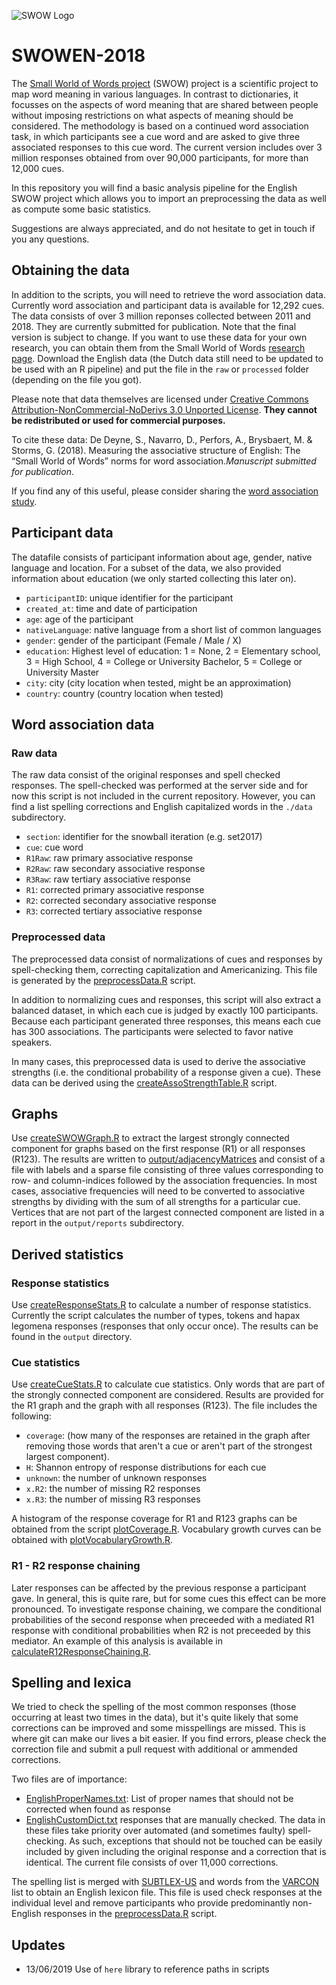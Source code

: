 
![SWOW Logo](https://smallworldofwords.org/img/logos/SWOW_Tag_Wide.png)


# SWOWEN-2018
The [Small World of Words project](https://smallworldofwords.org/project/) (SWOW) project is a scientific project to map word meaning in various languages.
In contrast to dictionaries, it focusses on the aspects of word meaning that are shared between people without imposing restrictions on what aspects of meaning should be considered.
The methodology is based on a continued word association task, in which participants see a cue word and are asked to give three associated responses to this cue word.
The current version includes over 3 million responses obtained from over 90,000 participants, for more than 12,000 cues. 


In this repository you will find a basic analysis pipeline for the English SWOW project which allows you to import an preprocessing the data as well as compute some basic statistics.

Suggestions are always appreciated, and do not hesitate to get in touch if you any questions.


## Obtaining the data
In addition to the scripts, you will need to retrieve the word association data.
Currently word association and participant data is available for 12,292 cues. The data consists of over 3 million reponses collected between 2011 and 2018. They are currently submitted for publication. Note that the final version is subject to change.
If you want to use these data for your own research, you can obtain them from the Small World of Words [research page](https://smallworldofwords.org/project/research/). Download the English data (the Dutch data still need to be updated to be used with an R pipeline) and put the file in the `raw` or `processed` folder (depending on the file you got).

Please note that data themselves are licensed under [Creative Commons Attribution-NonCommercial-NoDerivs 3.0 Unported License](http://creativecommons.org/licenses/by-nc-nd/3.0/deed.en_US).
**They cannot be redistributed or used for commercial purposes.**

To cite these data: 
De Deyne, S., Navarro, D., Perfors, A., Brysbaert, M. & Storms, G. (2018). Measuring the associative structure of English: The “Small World of Words” norms for word association.*Manuscript submitted for publication*.


If you find any of this useful, please consider sharing the [word association study](https://smallworldofwords.org/).


## Participant data
The datafile consists of participant information about age, gender, native language and location.
For a subset of the data, we also provided information about education (we only started collecting this later on).

* `participantID`: unique identifier for the participant
* `created_at`: time and date of participation
* `age`: age of the participant
* `nativeLanguage`: native language from a short list of common languages
* `gender`: gender of the participant (Female / Male / X)
* `education`: Highest level of education:  1 = None, 2 = Elementary school, 3 = High School, 4 = College or University Bachelor, 5 = College or University Master
* `city`: city (city location when tested, might be an approximation)
* `country`: country (country location when tested)



## Word association data

### Raw data
The raw data consist of the original responses and spell checked responses. The spell-checked was performed at the server side and for now this script is not included in the current repository.
However, you can find a list spelling corrections and English capitalized words in the `./data` subdirectory.

* `section`: identifier for the snowball iteration (e.g. set2017)
* `cue`: cue word
* `R1Raw`: raw primary associative response
* `R2Raw`: raw secondary associative response
* `R3Raw`: raw tertiary associative response
* `R1`: corrected primary associative response
* `R2`: corrected secondary associative response
* `R3`: corrected tertiary associative response


### Preprocessed data
The preprocessed data consist of normalizations of cues and responses by spell-checking them, correcting capitalization and Americanizing. This file is generated by the [preprocessData.R](https://github.com/SimonDeDeyne/SWOWEN-2018/blob/master/R/preprocessData.R) script.

In addition to normalizing cues and responses, this script will also extract a balanced dataset, in which each cue is judged by exactly 100 participants. Because each participant generated three responses, this means each cue has 300 associations. The participants were selected to favor native speakers.

In many cases, this preprocessed data is used to derive the associative strengths (i.e. the conditional probability of a response given a cue). These data can be derived using the [createAssoStrengthTable.R](https://github.com/SimonDeDeyne/SWOWEN-2018/blob/master/R/createAssoStrengthTable.R) script. 


## Graphs
Use [createSWOWGraph.R](https://github.com/SimonDeDeyne/SWOWEN-2018/blob/master/R/createSWOWGraph.R) to extract the largest strongly connected component  for graphs based on the first response (R1) or all responses (R123). The results are written to [output/adjacencyMatrices](https://github.com/SimonDeDeyne/SWOWEN-2018/blob/master/output/adjacencyMatrices) and consist of a file with labels and a sparse file consisting of three values corresponding to row- and column-indices followed by the association frequencies.
In most cases, associative frequencies will need to be converted to associative strengths by dividing with the sum of all strengths for a particular cue.
Vertices that are not part of the largest connected component are listed in a report in the `output/reports` subdirectory.


## Derived statistics
### Response statistics
Use [createResponseStats.R](https://github.com/SimonDeDeyne/SWOWEN-2018/blob/master/R/createResponseStats.R) to calculate a number of response statistics. Currently the script calculates the number of types, tokens and hapax legomena responses (responses that only occur once). The results can be found in the `output` directory.
### Cue statistics
Use [createCueStats.R](https://github.com/SimonDeDeyne/SWOWEN-2018/blob/master/R/createCueStats.R) to calculate cue statistics. Only words that are part of the strongly connected component are considered. Results are provided for the R1 graph and the graph with all responses (R123). The file includes the following:

* `coverage`: (how many of the responses are retained in the graph after removing those words that aren't a cue or aren't part of the strongest largest component).
* `H`: Shannon entropy of response distributions for each cue
* `unknown`: the number of unknown responses
* `x.R2`: the number of missing R2 responses
* `x.R3`: the number of missing R3 responses

A histogram of the response coverage for R1 and R123 graphs can be obtained from the script [plotCoverage.R](https://github.com/SimonDeDeyne/SWOWEN-2018/blob/master/R/plotCoverage.R). Vocabulary growth curves can be obtained with [plotVocabularyGrowth.R](https://github.com/SimonDeDeyne/SWOWEN-2018/blob/master/R/plotVocabularyGrowth.R).

### R1 - R2 response chaining
Later responses can be affected by the previous response a participant gave. In general, this is quite rare, but for some cues this effect can be more pronounced. To investigate response chaining, we compare the conditional probabilities of the second response when preceeded with a mediated R1 response with conditional probabilities when R2 is not preceeded by this mediator. 
An example of this analysis is available in [calculateR12ResponseChaining.R](https://github.com/SimonDeDeyne/SWOWEN-2018/blob/master/R/calculateR12ResponseChaining.R).

## Spelling and lexica
We tried to check the spelling of the most common responses (those occurring at least two times in the data), but it's quite likely that some corrections can be improved and some misspellings are missed. This is where git can make our lives a bit easier. If you find errors, please check the correction file and submit a pull request with additional or ammended corrections.

Two files are of importance:
* [EnglishProperNames.txt](https://github.com/SimonDeDeyne/SWOWEN-2018/blob/master/data/dictionaries/EnglishCustomDict.txt): List of proper names that should not be corrected when found as response
* [EnglishCustomDict.txt](https://github.com/SimonDeDeyne/SWOWEN-2018/blob/master/data/dictionaries/EnglishCustomDict.txt) responses that are manually checked. The data in these files take priority over automated (and sometimes faulty) spell-checking. As such, exceptions that should not be touched can be easily included by given including the original response and a correction that is identical. The current file consists of over 11,000 corrections.


The spelling list is merged with [SUBTLEX-US](https://www.ugent.be/pp/experimentele-psychologie/en/research/documents/subtlexus) and words from the [VARCON](https://github.com/en-wl/wordlist/tree/master/varcon) list to obtain an English lexicon file. This file is used check responses at the individual level and remove participants who provide predominantly non-English responses in the [preprocessData.R](https://github.com/SimonDeDeyne/SWOWEN-2018/blob/master/R/preprocessData.R) script.


## Updates
* 13/06/2019 Use of `here` library to reference paths in scripts 
